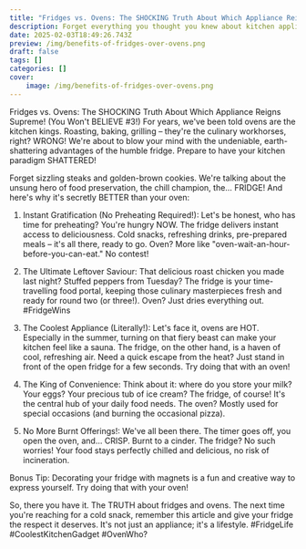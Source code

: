 ```yaml
---
title: "Fridges vs. Ovens: The SHOCKING Truth About Which Appliance Reigns Supreme! (You Won't BELIEVE #3!)"
description: Forget everything you thought you knew about kitchen appliances. The fridge is the REAL MVP, and we're about to tell you why. Prepare to be chilled!
date: 2025-02-03T18:49:26.743Z
preview: /img/benefits-of-fridges-over-ovens.png
draft: false
tags: []
categories: []
cover:
    image: /img/benefits-of-fridges-over-ovens.png
---
```


Fridges vs. Ovens: The SHOCKING Truth About Which Appliance Reigns Supreme! (You Won't BELIEVE #3!)
For years, we've been told ovens are the kitchen kings. Roasting, baking, grilling – they're the culinary workhorses, right?  WRONG!  We're about to blow your mind with the undeniable, earth-shattering advantages of the humble fridge. Prepare to have your kitchen paradigm SHATTERED!

Forget sizzling steaks and golden-brown cookies.  We're talking about the unsung hero of food preservation, the chill champion, the… FRIDGE!  And here's why it's secretly BETTER than your oven:

1. Instant Gratification (No Preheating Required!):  Let's be honest, who has time for preheating?  You're hungry NOW.  The fridge delivers instant access to deliciousness.  Cold snacks, refreshing drinks, pre-prepared meals – it's all there, ready to go.  Oven?  More like "oven-wait-an-hour-before-you-can-eat."  No contest!

2. The Ultimate Leftover Saviour:  That delicious roast chicken you made last night?  Stuffed peppers from Tuesday?  The fridge is your time-travelling food portal, keeping those culinary masterpieces fresh and ready for round two (or three!).  Oven?  Just dries everything out.  #FridgeWins

3.  The Coolest Appliance (Literally!):  Let's face it, ovens are HOT.  Especially in the summer, turning on that fiery beast can make your kitchen feel like a sauna.  The fridge, on the other hand, is a haven of cool, refreshing air.  Need a quick escape from the heat?  Just stand in front of the open fridge for a few seconds.  Try doing that with an oven!

4.  The King of Convenience:  Think about it: where do you store your milk? Your eggs?  Your precious tub of ice cream?  The fridge, of course!  It's the central hub of your daily food needs.  The oven?  Mostly used for special occasions (and burning the occasional pizza).

5.  No More Burnt Offerings!:  We've all been there.  The timer goes off, you open the oven, and… CRISP.  Burnt to a cinder.  The fridge?  No such worries!  Your food stays perfectly chilled and delicious, no risk of incineration.

Bonus Tip:  Decorating your fridge with magnets is a fun and creative way to express yourself.  Try doing that with your oven!

So, there you have it.  The TRUTH about fridges and ovens.  The next time you're reaching for a cold snack, remember this article and give your fridge the respect it deserves.  It's not just an appliance; it's a lifestyle.  #FridgeLife #CoolestKitchenGadget #OvenWho?